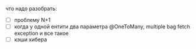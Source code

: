 что надо разобрать: 
* [ ] проблему N+1
* [ ] когда у одной ентити два параметра @OneToMany, multiple bag fetch exception и все такое
* [ ] кэши хибера
